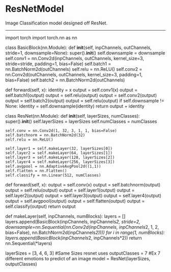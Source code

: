 # ResNetModel
Image Classification model designed off ResNet.

--------------------------------------------
import torch
import torch.nn as nn

class BasicBlock(nn.Module):
  def __init__(self, inpChannels, outChannels, stride=1, downsample=None):
    super().__init__()
    self.downsample = downsample
    self.conv1 = nn.Conv2d(inpChannels, outChannels, kernel_size=3, stride=stride, padding=1, bias=False)
    self.batch1 = nn.BatchNorm2d(outChannels)
    self.relu = nn.ReLU()
    self.conv2 = nn.Conv2d(outChannels, outChannels, kernel_size=3, padding=1, bias=False)
    self.batch2 = nn.BatchNorm2d(outChannels)
  
  def forward(self, x):
    identity = x
    output = self.conv1(x)
    output = self.batch1(output)
    output = self.relu(output)
    output = self.conv2(output)
    output = self.batch2(output)
    output = self.relu(output)
    if self.downsample != None:
      identity = self.downsample(identity)
    return output + identity


class ResNet(nn.Module):
  def __init__(self, layerSizes, numClasses):
    super().__init__()
    self.layerSizes = layerSizes
    self.numClasses = numClasses

    self.conv = nn.Conv2d(1, 32, 3, 1, 1, bias=False)
    self.batchnorm = nn.BatchNorm2d(32)
    self.relu = nn.ReLU()

    self.layer1 = self.makeLayer(32, layerSizes[0])
    self.layer2 = self.makeLayer(64, layerSizes[1])
    self.layer3 = self.makeLayer(128, layerSizes[2])
    self.layer4 = self.makeLayer(256, layerSizes[3])
    self.avgpool = nn.AdaptiveAvgPool2d((1,1))
    self.flatten = nn.Flatten()
    self.classify = nn.Linear(512, numClasses)

  def forward(self, x):
    output = self.conv(x)
    output = self.batchnorm(output)
    output = self.relu(output)
    output = self.layer1(output)
    output = self.layer2(output)
    output = self.layer3(output)
    output = self.layer4(output)
    output = self.avgpool(output)
    output = self.flatten(output)
    output = self.classify(output)
    return output

  def makeLayer(self, inpChannels, numBlocks):
    layers = []
    layers.append(BasicBlock(inpChannels, inpChannels*2, stride=2, downsample=nn.Sequential(nn.Conv2d(inpChannels, inpChannels*2, 1, 2, bias=False), nn.BatchNorm2d(inpChannels*2))))
    for i in range(1, numBlocks):
      layers.append(BasicBlock(inpChannels*2, inpChannels*2))
    return nn.Sequential(*layers)

layerSizes = [3, 4, 6, 3] #Same Sizes resnet uses
outputClasses = 7 #Ex 7 different emotions to predict of an image
model = ResNet(layerSizes, outputClasses)
